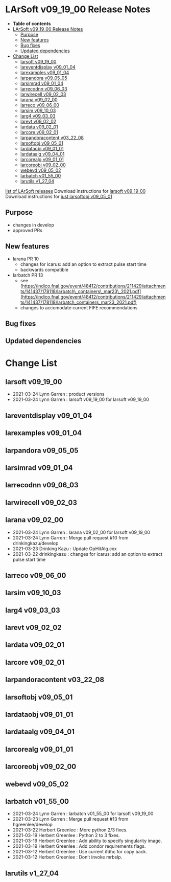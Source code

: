 LArSoft v09\_19\_00 Release Notes
======================================================================

-   **Table of contents**
-   [LArSoft v09\_19\_00 Release Notes](#LArSoft-v09_19_00-Release-Notes)
    -   [Purpose](#Purpose)
    -   [New features](#New-features)
    -   [Bug fixes](#Bug-fixes)
    -   [Updated dependencies](#Updated-dependencies)
-   [Change List](#Change-List)
    -   [larsoft v09\_19\_00](#larsoft-v09_19_00)
    -   [lareventdisplay v09\_01\_04](#lareventdisplay-v09_01_04)
    -   [larexamples v09\_01\_04](#larexamples-v09_01_04)
    -   [larpandora v09\_05\_05](#larpandora-v09_05_05)
    -   [larsimrad v09\_01\_04](#larsimrad-v09_01_04)
    -   [larrecodnn v09\_06\_03](#larrecodnn-v09_06_03)
    -   [larwirecell v09\_02\_03](#larwirecell-v09_02_03)
    -   [larana v09\_02\_00](#larana-v09_02_00)
    -   [larreco v09\_06\_00](#larreco-v09_06_00)
    -   [larsim v09\_10\_03](#larsim-v09_10_03)
    -   [larg4 v09\_03\_03](#larg4-v09_03_03)
    -   [larevt v09\_02\_02](#larevt-v09_02_02)
    -   [lardata v09\_02\_01](#lardata-v09_02_01)
    -   [larcore v09\_02\_01](#larcore-v09_02_01)
    -   [larpandoracontent v03\_22\_08](#larpandoracontent-v03_22_08)
    -   [larsoftobj v09\_05\_01](#larsoftobj-v09_05_01)
    -   [lardataobj v09\_01\_01](#lardataobj-v09_01_01)
    -   [lardataalg v09\_04\_01](#lardataalg-v09_04_01)
    -   [larcorealg v09\_01\_01](#larcorealg-v09_01_01)
    -   [larcoreobj v09\_02\_00](#larcoreobj-v09_02_00)
    -   [webevd v09\_05\_02](#webevd-v09_05_02)
    -   [larbatch v01\_55\_00](#larbatch-v01_55_00)
    -   [larutils v1\_27\_04](#larutils-v1_27_04)

[list of LArSoft releases](LArSoft_release_list)
Download instructions for [larsoft v09\_19\_00](http://scisoft.fnal.gov/scisoft/bundles/larsoft/v09_19_00/larsoft-v09_19_00.html)
Download instructions for [just larsoftobj v09\_05\_01](http://scisoft.fnal.gov/scisoft/bundles/larsoftobj/v09_05_01/larsoftobj-v09_05_01.html)

Purpose
--------------------

-   changes in develop
-   approved PRs

New features
------------------------------

-   larana PR 10
    -   changes for icarus: add an option to extract pulse start time
    -   backwards compatible
-   larbatch PR 13
    -   see [https://indico.fnal.gov/event/48412/contributions/211429/attachments/141437/178118/larbatch\_containers\_mar23\_2021.pdf](https://indico.fnal.gov/event/48412/contributions/211429/attachments/141437/178118/larbatch_containers_mar23_2021.pdf)
    -   changes to accomodate current FIFE recommendations

Bug fixes
------------------------

Updated dependencies
----------------------------------------------

Change List
============================

larsoft v09\_19\_00
------------------------------------------

-   2021-03-24 Lynn Garren : product versions
-   2021-03-24 Lynn Garren : larsoft v09\_19\_00 for larsoft v09\_19\_00

lareventdisplay v09\_01\_04
----------------------------------------------------------

larexamples v09\_01\_04
--------------------------------------------------

larpandora v09\_05\_05
------------------------------------------------

larsimrad v09\_01\_04
----------------------------------------------

larrecodnn v09\_06\_03
------------------------------------------------

larwirecell v09\_02\_03
--------------------------------------------------

larana v09\_02\_00
----------------------------------------

-   2021-03-24 Lynn Garren : larana v09\_02\_00 for larsoft v09\_19\_00
-   2021-03-24 Lynn Garren : Merge pull request \#10 from drinkingkazu/develop
-   2021-03-23 Drinking Kazu : Update OpHitAlg.cxx
-   2021-03-22 drinkingkazu : changes for icarus: add an option to extract pulse start time

larreco v09\_06\_00
------------------------------------------

larsim v09\_10\_03
----------------------------------------

larg4 v09\_03\_03
--------------------------------------

larevt v09\_02\_02
----------------------------------------

lardata v09\_02\_01
------------------------------------------

larcore v09\_02\_01
------------------------------------------

larpandoracontent v03\_22\_08
--------------------------------------------------------------

larsoftobj v09\_05\_01
------------------------------------------------

lardataobj v09\_01\_01
------------------------------------------------

lardataalg v09\_04\_01
------------------------------------------------

larcorealg v09\_01\_01
------------------------------------------------

larcoreobj v09\_02\_00
------------------------------------------------

webevd v09\_05\_02
----------------------------------------

larbatch v01\_55\_00
--------------------------------------------

-   2021-03-24 Lynn Garren : larbatch v01\_55\_00 for larsoft v09\_19\_00
-   2021-03-23 Lynn Garren : Merge pull request \#13 from hgreenlee/develop
-   2021-03-22 Herbert Greenlee : More python 2/3 fixes.
-   2021-03-19 Herbert Greenlee : Python 2 to 3 fixes.
-   2021-03-19 Herbert Greenlee : Add ability to specify singularity image.
-   2021-03-19 Herbert Greenlee : Add condor requirements flags.
-   2021-03-12 Herbert Greenlee : Use current ifdhc for copy back.
-   2021-03-12 Herbert Greenlee : Don’t invoke mrbslp.

larutils v1\_27\_04
------------------------------------------
